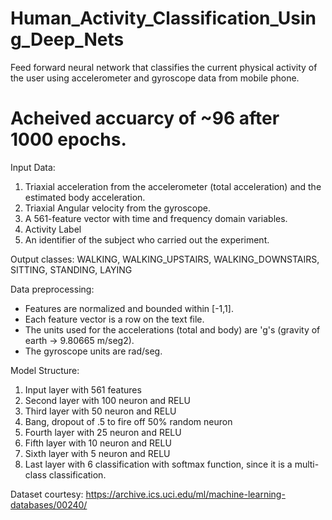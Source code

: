 # Human_Activity_Classification_Using_Deep_Nets
Feed forward neural network that classifies the current physical activity of the user using accelerometer and gyroscope data from mobile phone.

# Acheived accuarcy of ~96 after 1000 epochs.

Input Data:
1. Triaxial acceleration from the accelerometer (total acceleration) and the estimated body acceleration.
2. Triaxial Angular velocity from the gyroscope.
3. A 561-feature vector with time and frequency domain variables.
4. Activity Label
5. An identifier of the subject who carried out the experiment.

Output classes:
WALKING, WALKING_UPSTAIRS, WALKING_DOWNSTAIRS, SITTING, STANDING, LAYING

Data preprocessing:
- Features are normalized and bounded within [-1,1].
- Each feature vector is a row on the text file.
- The units used for the accelerations (total and body) are 'g's (gravity of earth -> 9.80665 m/seg2).
- The gyroscope units are rad/seg.

Model Structure:
1. Input layer with 561 features
2. Second layer with 100 neuron and RELU
3. Third layer with 50 neuron and RELU
4. Bang, dropout of .5 to fire off 50% random neuron
5. Fourth layer with 25 neuron and RELU
6. Fifth layer with 10 neuron and RELU
7. Sixth layer with 5 neuron and RELU
8. Last layer with 6 classification with softmax function, since it is a multi-class classification. 



Dataset courtesy:
https://archive.ics.uci.edu/ml/machine-learning-databases/00240/
